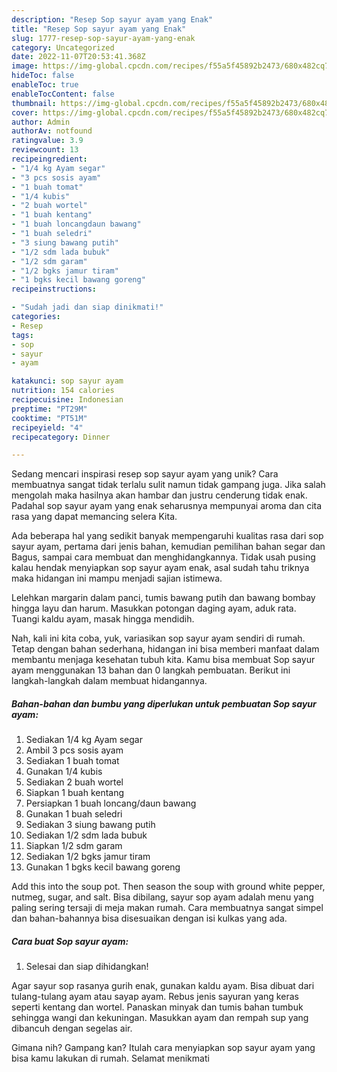 ```yaml
---
description: "Resep Sop sayur ayam yang Enak"
title: "Resep Sop sayur ayam yang Enak"
slug: 1777-resep-sop-sayur-ayam-yang-enak
category: Uncategorized
date: 2022-11-07T20:53:41.368Z
image: https://img-global.cpcdn.com/recipes/f55a5f45892b2473/680x482cq70/sop-sayur-ayam-foto-resep-utama.jpg
hideToc: false
enableToc: true
enableTocContent: false
thumbnail: https://img-global.cpcdn.com/recipes/f55a5f45892b2473/680x482cq70/sop-sayur-ayam-foto-resep-utama.jpg
cover: https://img-global.cpcdn.com/recipes/f55a5f45892b2473/680x482cq70/sop-sayur-ayam-foto-resep-utama.jpg
author: Admin
authorAv: notfound
ratingvalue: 3.9
reviewcount: 13
recipeingredient:
- "1/4 kg Ayam segar"
- "3 pcs sosis ayam"
- "1 buah tomat"
- "1/4 kubis"
- "2 buah wortel"
- "1 buah kentang"
- "1 buah loncangdaun bawang"
- "1 buah seledri"
- "3 siung bawang putih"
- "1/2 sdm lada bubuk"
- "1/2 sdm garam"
- "1/2 bgks jamur tiram"
- "1 bgks kecil bawang goreng"
recipeinstructions:

- "Sudah jadi dan siap dinikmati!"
categories:
- Resep
tags:
- sop
- sayur
- ayam

katakunci: sop sayur ayam 
nutrition: 154 calories
recipecuisine: Indonesian
preptime: "PT29M"
cooktime: "PT51M"
recipeyield: "4"
recipecategory: Dinner

---
```





Sedang mencari inspirasi resep sop sayur ayam yang unik? Cara membuatnya sangat tidak terlalu sulit namun tidak gampang juga. Jika salah mengolah maka hasilnya akan hambar dan justru cenderung tidak enak. Padahal sop sayur ayam yang enak seharusnya mempunyai aroma dan cita rasa yang dapat memancing selera Kita.





Ada beberapa hal yang sedikit banyak mempengaruhi kualitas rasa dari sop sayur ayam, pertama dari jenis bahan, kemudian pemilihan bahan segar dan Bagus, sampai cara membuat dan menghidangkannya. Tidak usah pusing kalau hendak menyiapkan sop sayur ayam enak,      asal sudah tahu triknya maka hidangan ini mampu menjadi sajian istimewa.














Lelehkan margarin dalam panci, tumis bawang putih dan bawang bombay hingga layu dan harum. Masukkan potongan daging ayam, aduk rata. Tuangi kaldu ayam, masak hingga mendidih.






Nah, kali ini kita coba, yuk, variasikan sop sayur ayam sendiri di rumah. Tetap dengan bahan sederhana, hidangan ini bisa memberi manfaat dalam membantu menjaga kesehatan tubuh kita. Kamu bisa membuat Sop sayur ayam menggunakan 13 bahan dan 0 langkah pembuatan. Berikut ini langkah-langkah dalam membuat hidangannya.

<!--inarticleads1-->

##### Bahan-bahan dan bumbu yang diperlukan untuk pembuatan Sop sayur ayam:

1. Sediakan 1/4 kg Ayam segar
1. Ambil 3 pcs sosis ayam
1. Sediakan 1 buah tomat
1. Gunakan 1/4 kubis
1. Sediakan 2 buah wortel
1. Siapkan 1 buah kentang
1. Persiapkan 1 buah loncang/daun bawang
1. Gunakan 1 buah seledri
1. Sediakan 3 siung bawang putih
1. Sediakan 1/2 sdm lada bubuk
1. Siapkan 1/2 sdm garam
1. Sediakan 1/2 bgks jamur tiram
1. Gunakan 1 bgks kecil bawang goreng


Add this into the soup pot. Then season the soup with ground white pepper, nutmeg, sugar, and salt. Bisa dibilang, sayur sop ayam adalah menu yang paling sering tersaji di meja makan rumah. Cara membuatnya sangat simpel dan bahan-bahannya bisa disesuaikan dengan isi kulkas yang ada. 

<!--inarticleads2-->

##### Cara buat Sop sayur ayam:


1. Selesai dan siap dihidangkan!

Agar sayur sop rasanya gurih enak, gunakan kaldu ayam. Bisa dibuat dari tulang-tulang ayam atau sayap ayam. Rebus jenis sayuran yang keras seperti kentang dan wortel. Panaskan minyak dan tumis bahan tumbuk sehingga wangi dan kekuningan. Masukkan ayam dan rempah sup yang dibancuh dengan segelas air. 

Gimana nih? Gampang kan? Itulah cara menyiapkan sop sayur ayam yang bisa kamu lakukan di rumah. Selamat menikmati
